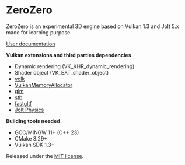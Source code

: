 # ZeroZero

ZeroZero is an experimental 3D engine based on Vulkan 1.3 and Jolt 5.x made for learning purpose.

[User documentation](https://henrimichelon.github.io/ZeroZero/)

**Vulkan extensions and third parties dependencies**
- Dynamic rendering (VK_KHR_dynamic_rendering)
- Shader object (VK_EXT_shader_object)
- [volk](https://github.com/zeux/volk)
- [VulkanMemoryAllocator](https://github.com/GPUOpen-LibrariesAndSDKs/VulkanMemoryAllocator)
- [glm](https://github.com/g-truc/glm)
- [stb](https://github.com/nothings/stb)
- [fastgltf](https://github.com/spnda/fastgltf)
- [Jolt Physics](https://github.com/jrouwe/JoltPhysics)

**Building tools needed**
- GCC/MINGW 11+ (C++ 23)
- CMake 3.29+
- Vulkan SDK 1.3+

Released under the [MIT license](https://raw.githubusercontent.com/HenriMichelon/zero_zero/main/LICENSE.txt).
